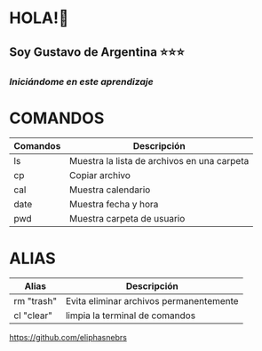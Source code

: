 # **HOLA!👋**

## Soy Gustavo de Argentina ⭐️⭐️⭐️

### *Iniciándome en este aprendizaje* 

# COMANDOS

| Comandos | Descripción                                 |
| -------- | -----------                                 |
| ls       | Muestra la lista de archivos en una carpeta |
| cp       | Copiar archivo                              |
| cal      | Muestra calendario                          |
| date     | Muestra fecha y hora                        |
| pwd      | Muestra carpeta de usuario                  |

# ALIAS 

| Alias      | Descripción                             |
| -----      | -----------                             |
| rm "trash" | Evita eliminar archivos permanentemente |
| cl "clear" | limpia la terminal de comandos          |

https://github.com/eliphasnebrs